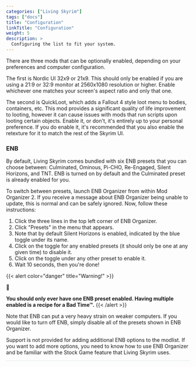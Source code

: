 ```yaml
---
categories: ["Living Skyrim"]
tags: ["docs"] 
title: "Configuration"
linkTitle: "Configuration"
weight: 5
description: >
  Configuring the list to fit your system.
---
```


There are three mods that can be optionally enabled, depending on your preferences and computer configuration. 

The first is Nordic UI 32x9 or 21x9. This should only be enabled if you are using a 21:9 or 32:9 monitor at 2560x1080 resolution or higher. Enable whichever one matches your screen's aspect ratio and only that one.

The second is QuickLoot, which adds a Fallout 4 style loot menu to bodies, containers, etc. This mod provides a significant quality of life improvement to looting, however it can cause issues with mods that run scripts upon looting certain objects. Enable it, or don't, it's entirely up to your personal preference. If you do enable it, it's recommended that you also enable the retexture for it to match the rest of the Skyrim UI.

### ENB
By default, Living Skyrim comes bundled with six ENB presets that you can choose between: Culminated, Ominous, Pi-CHO, Re-Engaged, Silent Horizons, and TNT. ENB is turned on by default and the Culminated preset is already enabled for you.

To switch between presets, launch ENB Organizer from within Mod Organizer 2. If you receive a message about ENB Organizer being unable to update, this is normal and can be safely ignored. Now, follow these instructions:

1. Click the three lines in the top left corner of ENB Organizer.
2. Click "Presets" in the menu that appears.
3. Note that by default Silent Horizons is enabled, indicated by the blue toggle under its name. 
4. Click on the toggle for any enabled presets (it should only be one at any given time) to disable it.
5. Click on the toggle under any other preset to enable it.
6. Wait 10 seconds, then you're done!

{{< alert color="danger" title="Warning!" >}}
<div class="alert-icon">🛑</div>

**You should only ever have one ENB preset enabled. Having multiple enabled is a recipe for a Bad Time™.**
{{< /alert >}}

Note that ENB can put a very heavy strain on weaker computers. If you would like to turn off ENB, simply disable all of the presets shown in ENB Organizer.

Support is not provided for adding additional ENB options to the modlist. If you want to add more options, you need to know how to use ENB Organizer and be familiar with the Stock Game feature that Living Skyrim uses.

<hr style="background-color: #dee2e6;"></hr>
